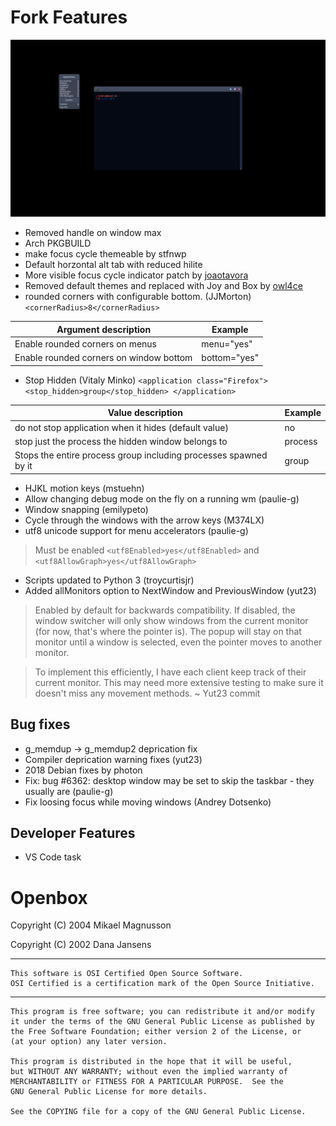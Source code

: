 # Fork Features
![Screenshot](info/screenshot.png)
* Removed handle on window max
* Arch PKGBUILD
* make focus cycle themeable by stfnwp 
* Default horzontal alt tab with reduced hilite
* More visible focus cycle indicator patch by [joaotavora](https://github.com/joaotavora/openbox/commit/55a73d9901fbac01268684fa352502ef65b59699)
* Removed default themes and replaced with Joy and Box by [owl4ce](https://github.com/owl4ce/yao)
* rounded corners with configurable bottom. (JJMorton) `<cornerRadius>8</cornerRadius>` 


Argument description | Example
------------ | -------------
Enable rounded corners on menus | menu="yes"
Enable rounded corners on window bottom | bottom="yes"

* Stop Hidden (Vitaly Minko)
`
  <application class="Firefox">
    <stop_hidden>group</stop_hidden>
  </application>
`

Value description | Example
------------ | -------------
do not stop application when it hides (default value) | no
stop just the process the hidden window belongs to | process
Stops the entire process group including processes spawned by it | group


* HJKL motion keys (mstuehn)
* Allow changing debug mode on the fly on a running wm (paulie-g)
* Window snapping (emilypeto)
* Cycle through the windows with the arrow keys (M374LX)
* utf8 unicode support for menu accelerators (paulie-g)

>Must be enabled `<utf8Enabled>yes</utf8Enabled>` and `<utf8AllowGraph>yes</utf8AllowGraph>`

* Scripts updated to Python 3 (troycurtisjr)
* Added allMonitors option to NextWindow and PreviousWindow (yut23)
>Enabled by default for backwards compatibility.
If disabled, the window switcher will only show windows from the current
monitor (for now, that's where the pointer is). The popup will stay on
that monitor until a window is selected, even the pointer moves to
another monitor.

>To implement this efficiently, I have each client keep track of their
current monitor. This may need more extensive testing to make sure it
doesn't miss any movement methods. ~ Yut23 commit
## Bug fixes
* g_memdup -> g_memdup2 deprication fix
* Compiler deprication warning fixes (yut23)
* 2018 Debian fixes by photon
* Fix: bug #6362: desktop window may be set to skip the taskbar - they usually are (paulie-g)
* Fix loosing focus while moving windows (Andrey Dotsenko)
## Developer Features
* VS Code task
# Openbox

Copyright (C) 2004  Mikael Magnusson

Copyright (C) 2002  Dana Jansens

----

    This software is OSI Certified Open Source Software.
    OSI Certified is a certification mark of the Open Source Initiative.

----

    This program is free software; you can redistribute it and/or modify
    it under the terms of the GNU General Public License as published by
    the Free Software Foundation; either version 2 of the License, or
    (at your option) any later version.

    This program is distributed in the hope that it will be useful,
    but WITHOUT ANY WARRANTY; without even the implied warranty of
    MERCHANTABILITY or FITNESS FOR A PARTICULAR PURPOSE.  See the
    GNU General Public License for more details.

    See the COPYING file for a copy of the GNU General Public License.


